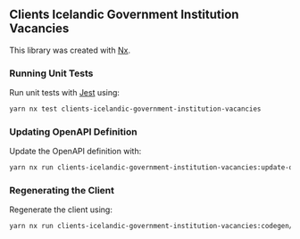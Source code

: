 ## Clients Icelandic Government Institution Vacancies

This library was created with [Nx](https://nx.dev).

### Running Unit Tests

Run unit tests with [Jest](https://jestjs.io) using:

```bash
yarn nx test clients-icelandic-government-institution-vacancies
```

### Updating OpenAPI Definition

Update the OpenAPI definition with:

```bash
yarn nx run clients-icelandic-government-institution-vacancies:update-openapi-document
```

### Regenerating the Client

Regenerate the client using:

```bash
yarn nx run clients-icelandic-government-institution-vacancies:codegen/backend-client
```